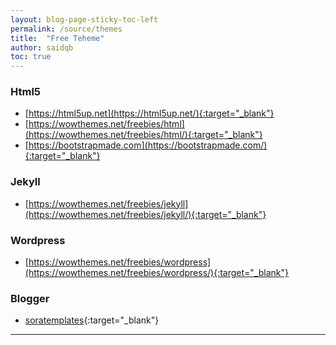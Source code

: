 ```yaml
---
layout: blog-page-sticky-toc-left
permalink: /source/themes
title:  "Free Teheme"
author: saidqb
toc: true
---
```



### Html5

+ [https://html5up.net](https://html5up.net/){:target="_blank"}
+ [https://wowthemes.net/freebies/html](https://wowthemes.net/freebies/html/){:target="_blank"}
+ [https://bootstrapmade.com](https://bootstrapmade.com/){:target="_blank"}


### Jekyll 

+ [https://wowthemes.net/freebies/jekyll](https://wowthemes.net/freebies/jekyll/){:target="_blank"}



### Wordpress

+ [https://wowthemes.net/freebies/wordpress](https://wowthemes.net/freebies/wordpress/){:target="_blank"}


### Blogger

+ [soratemplates](https://www.soratemplates.com/){:target="_blank"}

--- 

